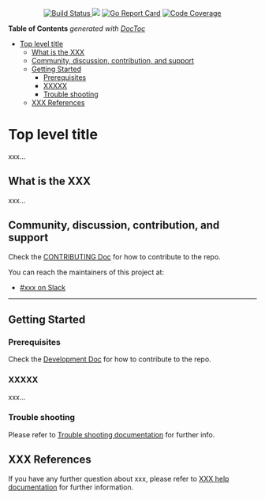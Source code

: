 <p align="center"><a href="http://35.227.205.240/?job=build_go-repo-template_postsubmit">
<!-- prow build badge, godoc, and go report card-->
<img alt="Build Status" src="http://35.227.205.240/badge.svg?jobs=build_go-repo-template_postsubmit">
</a> <a href="https://godoc.org/github.com/IBM/go-repo-template"><img src="https://godoc.org/github.com/IBM/go-repo-template?status.svg"></a> <a href="https://goreportcard.com/report/github.com/IBM/go-repo-template"><img alt="Go Report Card" src="https://goreportcard.com/badge/github.com/IBM/go-repo-template" /></a> <a href="https://codecov.io/github/IBM/go-repo-template?branch=master"><img alt="Code Coverage" src="https://codecov.io/gh/IBM/go-repo-template/branch/master/graphs/badge.svg?branch=master" /></a></p>

<!-- START doctoc generated TOC please keep comment here to allow auto update -->
<!-- DON'T EDIT THIS SECTION, INSTEAD RE-RUN doctoc TO UPDATE -->
**Table of Contents**  *generated with [DocToc](https://github.com/thlorenz/doctoc)*

- [Top level title](#top-level-title)
    - [What is the XXX](#what-is-the-xxx)
    - [Community, discussion, contribution, and support](#community-discussion-contribution-and-support)
    - [Getting Started](#getting-started)
        - [Prerequisites](#prerequisites)
        - [XXXXX](#xxxxx)
        - [Trouble shooting](#trouble-shooting)
    - [XXX References](#xxx-references)

<!-- END doctoc generated TOC please keep comment here to allow auto update -->

# Top level title

xxx...

## What is the XXX

xxx...

## Community, discussion, contribution, and support

Check the [CONTRIBUTING Doc](CONTRIBUTING.md) for how to contribute to the repo.

You can reach the maintainers of this project at:

- [#xxx on Slack](https://slack.com/signin?redir=%2Fmessages%2Fxxx)

------

## Getting Started

### Prerequisites

Check the [Development Doc](docs/development.md) for how to contribute to the repo.

### XXXXX

xxx...

### Trouble shooting

Please refer to [Trouble shooting documentation](docs/trouble_shooting.md) for further info.

## XXX References

If you have any further question about xxx, please refer to
[XXX help documentation](docs/xxx_help.md) for further information.
